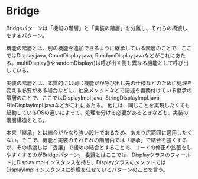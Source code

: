 # Bridge

Bridgeパターンは「機能の階層」と「実装の階層」を分離し、それらの橋渡しをするパターン。

機能の階層とは、別の機能を追加できるように継承している階層のことで、ここではDisplay.java, CountDisplay.java, RandomDisplay.javaなどがこれにあたる。multiDisplay()やrandomDisplay()は呼び出す側も異なる機能として呼び出している。


実装の階層とは、本質的には同じ機能だが呼び出し先の仕様などのために処理を変える必要がある場合などに、抽象メソッドなどで記述を義務付けている継承の階層のことで、ここではDisplayImpl.java, StringDisplayImpl.java, FileDisplayImpl.javaなどがこれにあたる。
他には、同じことを実現したくても起動しているOSの違いによって、処理を分ける必要があるときなども、実装の階層構造をとる。


本来「継承」とは結合がかなり強い設計であるため、あまり広範囲に適用したくない。そこで、機能と実装のそれぞれの階層内では「継承」で結合を強くするが、その橋渡しは「委譲」で緩めの結合とすることで、コードの修正や拡張をしやすくするのがBridgeパターン。
委譲とはここでは、DisplayクラスのフィールドにDisplayImplインスタンスを持ち、DisplayクラスのメソッドではDisplayImplインスタンスに処理を任せているパターンのことを言う。